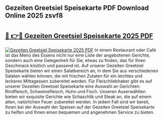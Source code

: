## Gezeiten Greetsiel Speisekarte PDF Download Online 2025 zsvf8

# <h2><a href="http://gcdh4w7.nevu.top/?p=Gezeiten+Greetsiel+Speisekarte">🔗 👉🔴 Gezeiten Greetsiel Speisekarte 2025 PDF</a></h2>

[![Gezeiten Greetsiel Speisekarte 2025 PDF](https://i.imgur.com/dBaPXMq.png)](http://gcdh4w7.nevu.top/?p=Gezeiten+Greetsiel+Speisekarte)
In einem Restaurant oder Café ist das Menü des Essens nicht nur eine Liste der angebotenen Gerichte, sondern auch eine Gelegenheit für Sie, etwas zu finden, das für Ihren Geschmack köstlich und passend ist. Auf unserer Gezeiten Greetsiel Speisekarte bieten wir einen Salatbereich an, in dem Sie aus verschiedenen Salaten wählen können, die mit frischen Zutaten für ein leichtes und leckeres Mittagessen zubereitet werden. Für Fleischliebhaber gibt es auf unserer Gezeiten Greetsiel Speisekarte eine Auswahl an Gerichten: Rindfleisch, Schweinefleisch, Huhn und Fisch. Unseren Auserwählten bieten wir exquisite Gerichte wie Schaschlik und Steak an, die auf einem alten, natürlichen Feuer zubereitet werden. In jedem Fall sind wir bereit, Ihnen bei der Auswahl der Speisen auf der Gezeiten Greetsiel Speisekarte zu helfen und Ihnen einen bequemen und angenehmen Service zu bieten.

